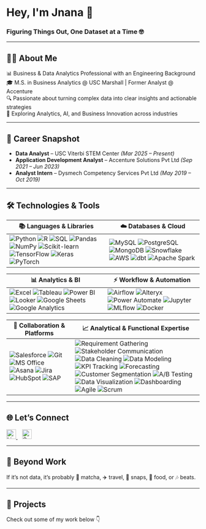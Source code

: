 # Hey, I'm Jnana 👋  
### Figuring Things Out, One Dataset at a Time 🤓

---

## 👩‍💻 About Me  

📊 Business & Data Analytics Professional with an Engineering Background  
🎓 M.S. in Business Analytics @ USC Marshall | Former Analyst @ Accenture  
🔍 Passionate about turning complex data into clear insights and actionable strategies  
🌱 Exploring Analytics, AI, and Business Innovation across industries  

---

## 💼 Career Snapshot  

- **Data Analyst** – USC Viterbi STEM Center _(Mar 2025 – Present)_  
- **Application Development Analyst** – Accenture Solutions Pvt Ltd _(Sep 2021 – Jun 2023)_  
- **Analyst Intern** – Dysmech Competency Services Pvt Ltd _(May 2019 – Oct 2019)_  

---
## 🛠️ Technologies & Tools  

| **📚 Languages & Libraries** | **☁️ Databases & Cloud** |
|------------------------------|--------------------------|
| ![Python](https://img.shields.io/badge/Python-3776AB?logo=python&logoColor=white) ![R](https://img.shields.io/badge/R-276DC3?logo=r&logoColor=white) ![SQL](https://img.shields.io/badge/SQL-003B57?logo=database&logoColor=white) ![Pandas](https://img.shields.io/badge/Pandas-150458?logo=pandas&logoColor=white) ![NumPy](https://img.shields.io/badge/NumPy-013243?logo=numpy&logoColor=white) ![Scikit-learn](https://img.shields.io/badge/Scikit--Learn-F7931E?logo=scikitlearn&logoColor=white) ![TensorFlow](https://img.shields.io/badge/TensorFlow-FF6F00?logo=tensorflow&logoColor=white) ![Keras](https://img.shields.io/badge/Keras-D00000?logo=keras&logoColor=white) ![PyTorch](https://img.shields.io/badge/PyTorch-EE4C2C?logo=pytorch&logoColor=white) | ![MySQL](https://img.shields.io/badge/MySQL-4479A1?logo=mysql&logoColor=white) ![PostgreSQL](https://img.shields.io/badge/PostgreSQL-336791?logo=postgresql&logoColor=white) ![MongoDB](https://img.shields.io/badge/MongoDB-47A248?logo=mongodb&logoColor=white) ![Snowflake](https://img.shields.io/badge/Snowflake-29B5E8?logo=snowflake&logoColor=white) ![AWS](https://img.shields.io/badge/AWS-232F3E?logo=amazonaws&logoColor=white) ![dbt](https://img.shields.io/badge/dbt-FF694B?logo=dbt&logoColor=white) ![Apache Spark](https://img.shields.io/badge/Spark-E25A1C?logo=apachespark&logoColor=white) |

| **📊 Analytics & BI** | **⚡ Workflow & Automation** |
|------------------------|-----------------------------|
| ![Excel](https://img.shields.io/badge/Excel-217346?logo=microsoftexcel&logoColor=white) ![Tableau](https://img.shields.io/badge/Tableau-E97627?logo=tableau&logoColor=white) ![Power BI](https://img.shields.io/badge/Power%20BI-F2C811?logo=powerbi&logoColor=black) ![Looker](https://img.shields.io/badge/Looker-4285F4?logo=looker&logoColor=white) ![Google Sheets](https://img.shields.io/badge/Google%20Sheets-34A853?logo=googlesheets&logoColor=white) ![Google Analytics](https://img.shields.io/badge/Google%20Analytics-E37400?logo=googleanalytics&logoColor=white) | ![Airflow](https://img.shields.io/badge/Apache%20Airflow-017CEE?logo=apacheairflow&logoColor=white) ![Alteryx](https://img.shields.io/badge/Alteryx-0077C0?logo=alteryx&logoColor=white) ![Power Automate](https://img.shields.io/badge/Power%20Automate-0066FF?logo=powerautomate&logoColor=white) ![Jupyter](https://img.shields.io/badge/Jupyter-F37626?logo=jupyter&logoColor=white) ![MLflow](https://img.shields.io/badge/MLflow-0194E2?logo=mlflow&logoColor=white) ![Docker](https://img.shields.io/badge/Docker-2496ED?logo=docker&logoColor=white) |

| **🤝 Collaboration & Platforms** | **📈 Analytical & Functional Expertise** |
|----------------------------------|------------------------------------------|
| ![Salesforce](https://img.shields.io/badge/Salesforce-00A1E0?logo=salesforce&logoColor=white) ![Git](https://img.shields.io/badge/Git-F05032?logo=git&logoColor=white) ![MS Office](https://img.shields.io/badge/MS%20Office-D83B01?logo=microsoftoffice&logoColor=white) ![Asana](https://img.shields.io/badge/Asana-F06A6A?logo=asana&logoColor=white) ![Jira](https://img.shields.io/badge/Jira-0052CC?logo=jira&logoColor=white) ![HubSpot](https://img.shields.io/badge/HubSpot-FF7A59?logo=hubspot&logoColor=white) ![SAP](https://img.shields.io/badge/SAP-0FAAFF?logo=sap&logoColor=white) | ![Requirement Gathering](https://img.shields.io/badge/Requirement%20Gathering-4B9CD3) ![Stakeholder Communication](https://img.shields.io/badge/Stakeholder%20Communication-FFB400) ![Data Cleaning](https://img.shields.io/badge/Data%20Cleaning-00A86B) ![Data Modeling](https://img.shields.io/badge/Data%20Modeling-8A2BE2) ![KPI Tracking](https://img.shields.io/badge/KPI%20Tracking-FF6F00) ![Forecasting](https://img.shields.io/badge/Forecasting-1E90FF) ![Customer Segmentation](https://img.shields.io/badge/Customer%20Segmentation-FF1493) ![A/B Testing](https://img.shields.io/badge/A%2FB%20Testing-32CD32) ![Data Visualization](https://img.shields.io/badge/Data%20Visualization-FF4500) ![Dashboarding](https://img.shields.io/badge/Dashboarding-20B2AA) ![Agile](https://img.shields.io/badge/Agile-0052CC) ![Scrum](https://img.shields.io/badge/Scrum-2E8B57) |


---
 
## 🌐 Let’s Connect  

<p align="left">
  <a href="https://www.linkedin.com/in/jnana-k-p" target="_blank">
    <img src="https://cdn.jsdelivr.net/gh/devicons/devicon/icons/linkedin/linkedin-original.svg" alt="LinkedIn" width="25" height="25"/>
  </a>
  &nbsp;&nbsp;
  <a href="mailto:kundurpr@marshall.usc.edu">
    <img src="https://upload.wikimedia.org/wikipedia/commons/4/4e/Gmail_Icon.png" alt="Gmail" width="25" height="25"/>
  </a>
</p>

---

## 🌱 Beyond Work  

If it’s not data, it’s probably 🍵 matcha, ✈️ travel, 📸 snaps, 🍴 food, or 🎶 beats.

---

## 📌 Projects  
Check out some of my work below 👇  
